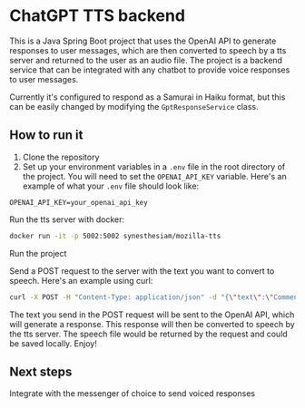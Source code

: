 # ChatGPT TTS backend

This is a Java Spring Boot project that uses the OpenAI API to generate responses to user messages, which are then converted to speech by a tts server and returned to the user as an audio file.
The project is a backend service that can be integrated with any chatbot to provide voice responses to user messages.

Currently it's configured to respond as a Samurai in Haiku format, but this can be easily changed by modifying the `GptResponseService` class.

## How to run it

1. Clone the repository
2. Set up your environment variables in a `.env` file in the root directory of the project. You will need to set the `OPENAI_API_KEY` variable. Here's an example of what your `.env` file should look like:

```dotenv
OPENAI_API_KEY=your_openai_api_key
```

Run the tts server with docker:
```bash
docker run -it -p 5002:5002 synesthesiam/mozilla-tts
```

Run the project

Send a POST request to the server with the text you want to convert to speech. Here's an example using curl:

```bash
curl -X POST -H "Content-Type: application/json" -d "{\"text\":\"Comment on the mastery of cheesemaking\"}" http://localhost:8080/respond/tts -o response.wav
```
The text you send in the POST request will be sent to the OpenAI API, which will generate a response. This response will then be converted to speech by the tts server.  The speech file would be returned by the request and could be saved locally.  Enjoy!

## Next steps
Integrate with the messenger of choice to send voiced responses